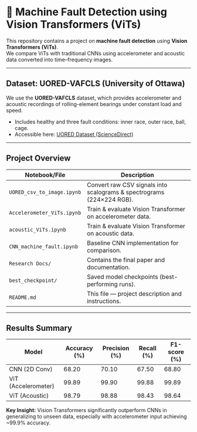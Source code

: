 # 🤖 Machine Fault Detection using Vision Transformers (ViTs)

This repository contains a project on **machine fault detection** using **Vision Transformers (ViTs)**.  
We compare ViTs with traditional CNNs using accelerometer and acoustic data converted into time–frequency images.

---

##  Dataset: UORED-VAFCLS (University of Ottawa)

We use the **UORED-VAFCLS** dataset, which provides accelerometer and acoustic recordings of rolling-element bearings under constant load and speed.  
- Includes healthy and three fault conditions: inner race, outer race, ball, cage.  
- Accessible here: [UORED Dataset (ScienceDirect)](https://data.mendeley.com/datasets/y2px5tg92h/5)

---

##  Project Overview

| Notebook/File                                | Description |
|----------------------------------------------|-------------|
| `UORED_csv_to_image.ipynb`                    | Convert raw CSV signals into scalograms & spectrograms (224×224 RGB). |
| `Accelerometer_ViTs.ipynb`                    | Train & evaluate Vision Transformer on accelerometer data. |
| `acoustic_ViTs.ipynb`                         | Train & evaluate Vision Transformer on acoustic data. |
| `CNN_machine_fault.ipynb`                     | Baseline CNN implementation for comparison. |
| `Research Docs/`                              | Contains the final paper and documentation. |
| `best_checkpoint/`                            | Saved model checkpoints (best-performing runs). |
| `README.md`                                   | This file — project description and instructions. |

---

##  Results Summary

| Model               | Accuracy (%) | Precision (%) | Recall (%) | F1-score (%) |
|---------------------|--------------|---------------|------------|--------------|
| CNN (2D Conv)       | 68.20        | 70.10         | 67.50      | 68.80        |
| ViT (Accelerometer) | 99.89        | 99.90         | 99.88      | 99.89        |
| ViT (Acoustic)      | 98.79        | 98.88         | 98.43      | 98.64        |

**Key Insight:** Vision Transformers significantly outperform CNNs in generalizing to unseen data, especially with accelerometer input achieving ~99.9% accuracy.

